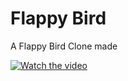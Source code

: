 # Flappy Bird
A Flappy Bird Clone made </br>

[![Watch the video](https://img.youtube.com/vi/jrRm0GT2pww/hqdefault.jpg)](https://youtu.be/jrRm0GT2pww)
